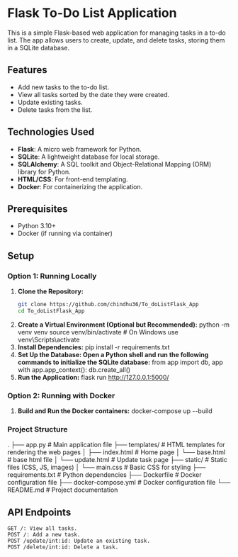 # Flask To-Do List Application

This is a simple Flask-based web application for managing tasks in a to-do list. The app allows users to create, update, and delete tasks, storing them in a SQLite database.

## Features

- Add new tasks to the to-do list.
- View all tasks sorted by the date they were created.
- Update existing tasks.
- Delete tasks from the list.

## Technologies Used

- **Flask**: A micro web framework for Python.
- **SQLite**: A lightweight database for local storage.
- **SQLAlchemy**: A SQL toolkit and Object-Relational Mapping (ORM) library for Python.
- **HTML/CSS**: For front-end templating.
- **Docker**: For containerizing the application.

## Prerequisites

- Python 3.10+
- Docker (if running via container)

## Setup

### Option 1: Running Locally

1. **Clone the Repository:**
   ```bash
   git clone https://github.com/chindhu36/To_doListFlask_App
   cd To_doListFlask_App
2. **Create a Virtual Environment (Optional but Recommended):**
    python -m venv venv
    source venv/bin/activate  # On Windows use venv\Scripts\activate
3. **Install Dependencies:**
    pip install -r requirements.txt
4. **Set Up the Database: Open a Python shell and run the following commands to initialize the SQLite database:**
    from app import db, app
    with app.app_context():
        db.create_all()
5. **Run the Application:**
    flask run
    http://127.0.0.1:5000/

### Option 2: Running with Docker
1. **Build and Run the Docker containers:**
    docker-compose up --build



### Project Structure

.
├── app.py                # Main application file
├── templates/            # HTML templates for rendering the web pages
│   ├── index.html        # Home page
│   └── base.html         # base html file
│   └── update.html       # Update task page
├── static/               # Static files (CSS, JS, images)
│   └── main.css          # Basic CSS for styling
├── requirements.txt      # Python dependencies
├── Dockerfile            # Docker configuration file
├── docker-compose.yml    # Docker configuration file
└── README.md             # Project documentation
## API Endpoints
    GET /: View all tasks.
    POST /: Add a new task.
    POST /update/int:id: Update an existing task.
    POST /delete/int:id: Delete a task.



